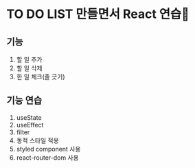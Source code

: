 # TO DO LIST 만들면서 React 연습🐥

## 기능
1. 할 일 추가
2. 할 일 삭제
3. 한 일 체크(줄 긋기)

## 기능 연습
1. useState
2. useEffect
3. filter
4. 동적 스타일 적용
5. styled component 사용
6. react-router-dom 사용

